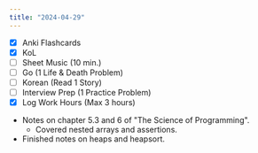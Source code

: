 ```yaml
---
title: "2024-04-29"
---
```


- [x] Anki Flashcards
- [x] KoL
- [ ] Sheet Music (10 min.)
- [ ] Go (1 Life & Death Problem)
- [ ] Korean (Read 1 Story)
- [ ] Interview Prep (1 Practice Problem)
- [x] Log Work Hours (Max 3 hours)

* Notes on chapter 5.3 and 6 of "The Science of Programming".
	* Covered nested arrays and assertions.
* Finished notes on heaps and heapsort.